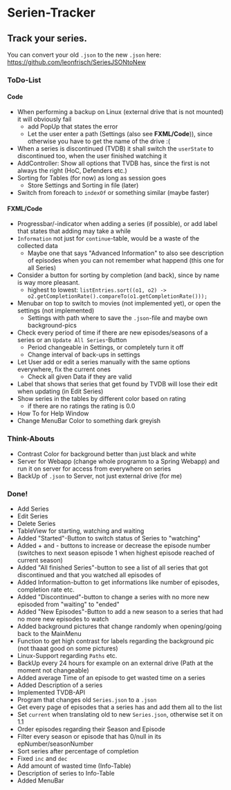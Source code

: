 # Serien-Tracker

## Track your series.

You can convert your old `.json` to the new `.json` here: https://github.com/leonfrisch/SeriesJSONtoNew

### ToDo-List
#### Code
* When performing a backup on Linux (external drive that is not mounted) it will obviously fail
    * add PopUp that states the error
    * Let the user enter a path (Settings (also see **FXML/Code**)), since otherwise you have to get the name of the drive :(
* When a series is discontinued (TVDB) it shall switch the `userState` to discontinued too, when the user finished watching it
* AddController: Show all options that TVDB has, since the first is not always the right (HoC, Defenders etc.)
* Sorting for Tables (for now) as long as session goes
    * Store Settings and Sorting in file (later)
* Switch from foreach to `indexOf` or something similar (maybe faster)
    
#### FXML/Code
* Progressbar/-indicator when adding a series (if possible), or add label that states that adding may take a while
* `Information` not just for `continue`-table, would be a waste of the collected data
    * Maybe one that says "Advanced Information" to also see description of episodes when you can not remember what happend (this one for all Series)
* Consider a button for sorting by completion (and back), since by name is way more pleasant.
    * highest to lowest: `listEntries.sort((o1, o2) -> o2.getCompletionRate().compareTo(o1.getCompletionRate()));`
* Menubar on top to switch to movies (not implemented yet), or open the settings (not implemented)
    * Settings with path where to save the `.json`-file and maybe own background-pics
* Check every period of time if there are new episodes/seasons of a series or an `Update All Series`-Button
    * Period changeable in Settings, or completely turn it off
    * Change interval of back-ups in settings  
* Let User add or edit a series manually with the same options everywhere, fix the current ones
    * Check all given Data if they are valid
* Label that shows that series that get found by TVDB will lose their edit when updating (in Edit Series)
* Show series in the tables by different color based on rating
    * if there are no ratings the rating is 0.0
* How To for Help Window
* Change MenuBar Color to something dark greyish

### Think-Abouts
* Contrast Color for background better than just black and white
* Server for Webapp (change whole programm to a Spring Webapp) and run it on server for access from everywhere on series
* BackUp of `.json` to Server, not just external drive (for me)

### Done!
* Add Series
* Edit Series
* Delete Series
* TableView for starting, watching and waiting
* Added "Started"-Button to switch status of Series to "watching"
* Added + and - buttons to increase or decrease the episode number (switches to next season episode 1 when highest episode reached of current season)
* Added "All finished Series"-button to see a list of all series that got discontinued and that you watched all episodes of
* Added Information-button to get informations like number of episodes, completion rate etc.
* Added "Discontinued"-button to change a series with no more new episoded from "waiting" to "ended"
* Added "New Episodes"-Button to add a new season to a series that had no more new episodes to watch
* Added background pictures that change randomly when opening/going back to the MainMenu
* Function to get high contrast for labels regarding the background pic (not thaaat good on some pictures)
* Linux-Support regarding `Paths` etc.
* BackUp every 24 hours for example on an external drive (Path at the moment not changeable)
* Added average Time of an episode to get wasted time on a series
* Added Description of a series
* Implemented TVDB-API
* Program that changes old `Series.json` to a `.json`
* Get every page of episodes that a series has and add them all to the list
* Set `current` when translating old to new `Series.json`, otherwise set it on 1.1
* Order episodes regarding their Season and Episode
* Filter every season or episode that has 0/null in its epNumber/seasonNumber
* Sort series after percentage of completion
* Fixed `inc` and `dec`
* Add amount of wasted time (Info-Table)
* Description of series to Info-Table
* Added MenuBar
